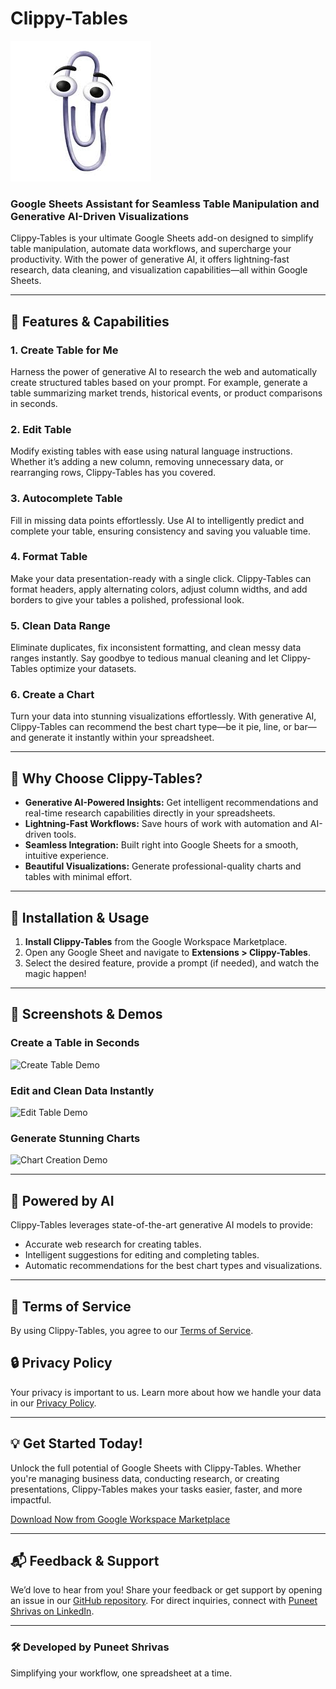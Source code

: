 
# Clippy-Tables

![Clippy-Tables Logo](./images.jpg)

### Google Sheets Assistant for Seamless Table Manipulation and Generative AI-Driven Visualizations

Clippy-Tables is your ultimate Google Sheets add-on designed to simplify table manipulation, automate data workflows, and supercharge your productivity. With the power of generative AI, it offers lightning-fast research, data cleaning, and visualization capabilities—all within Google Sheets.

---

## 🚀 Features & Capabilities

### 1. **Create Table for Me**
Harness the power of generative AI to research the web and automatically create structured tables based on your prompt. For example, generate a table summarizing market trends, historical events, or product comparisons in seconds.

### 2. **Edit Table**
Modify existing tables with ease using natural language instructions. Whether it’s adding a new column, removing unnecessary data, or rearranging rows, Clippy-Tables has you covered.

### 3. **Autocomplete Table**
Fill in missing data points effortlessly. Use AI to intelligently predict and complete your table, ensuring consistency and saving you valuable time.

### 4. **Format Table**
Make your data presentation-ready with a single click. Clippy-Tables can format headers, apply alternating colors, adjust column widths, and add borders to give your tables a polished, professional look.

### 5. **Clean Data Range**
Eliminate duplicates, fix inconsistent formatting, and clean messy data ranges instantly. Say goodbye to tedious manual cleaning and let Clippy-Tables optimize your datasets.

### 6. **Create a Chart**
Turn your data into stunning visualizations effortlessly. With generative AI, Clippy-Tables can recommend the best chart type—be it pie, line, or bar—and generate it instantly within your spreadsheet.

---

## 🌟 Why Choose Clippy-Tables?
- **Generative AI-Powered Insights:** Get intelligent recommendations and real-time research capabilities directly in your spreadsheets.
- **Lightning-Fast Workflows:** Save hours of work with automation and AI-driven tools.
- **Seamless Integration:** Built right into Google Sheets for a smooth, intuitive experience.
- **Beautiful Visualizations:** Generate professional-quality charts and tables with minimal effort.

---

## 🔧 Installation & Usage
1. **Install Clippy-Tables** from the Google Workspace Marketplace.
2. Open any Google Sheet and navigate to **Extensions > Clippy-Tables**.
3. Select the desired feature, provide a prompt (if needed), and watch the magic happen!

---

## 📸 Screenshots & Demos
### Create a Table in Seconds
![Create Table Demo](./create-table-demo.gif)

### Edit and Clean Data Instantly
![Edit Table Demo](./edit-table-demo.gif)

### Generate Stunning Charts
![Chart Creation Demo](./chart-demo.gif)

---

## 🤖 Powered by AI
Clippy-Tables leverages state-of-the-art generative AI models to provide:
- Accurate web research for creating tables.
- Intelligent suggestions for editing and completing tables.
- Automatic recommendations for the best chart types and visualizations.

---

## 📃 Terms of Service
By using Clippy-Tables, you agree to our [Terms of Service](./terms-of-service.md).

## 🔒 Privacy Policy
Your privacy is important to us. Learn more about how we handle your data in our [Privacy Policy](./privacy-policy.md).

---

## 💡 Get Started Today!
Unlock the full potential of Google Sheets with Clippy-Tables. Whether you're managing business data, conducting research, or creating presentations, Clippy-Tables makes your tasks easier, faster, and more impactful.

[Download Now from Google Workspace Marketplace](#)

---

## 📬 Feedback & Support
We’d love to hear from you! Share your feedback or get support by opening an issue in our [GitHub repository](https://github.com/your-repo/clippy-tables). For direct inquiries, connect with [Puneet Shrivas on LinkedIn](https://linkedin.com/in/puneet-shrivas).

---

### 🛠 Developed by Puneet Shrivas
Simplifying your workflow, one spreadsheet at a time.
